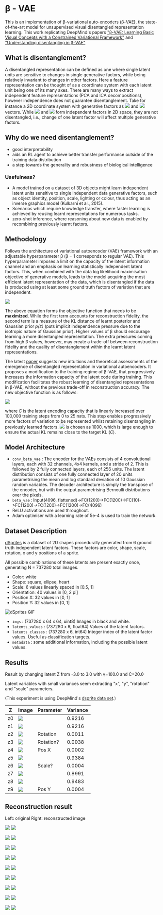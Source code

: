# β - VAE

This is an implementation of β-variational auto-encoders (β-VAE), the state-of-the-art model for unsupervised visual disentangled representation learning. This work replicating DeepMind's papers ["β-VAE: Learning Basic Visual Concepts with a Constrained Variational Framework"](https://openreview.net/forum?id=Sy2fzU9gl) and ["Understanding disentangling in β-VAE"](https://arxiv.org/abs/1804.03599)

## What is disentanglement?

A disentangled representation can be defined as one where single latent units are sensitive to changes in single generative factors, while being relatively invariant to changes in other factors. Here a feature representation can be thought of as a coordinate system with each latent unit being one of its many axes. There are many ways to extract independent feature representations (PCA and ICA decompositions), however independence does not guarantee disentanglement. Take for instance a 2D coordinate system with generative factors as ![](https://latex.codecogs.com/gif.latex?\vec{i}) and ![](https://latex.codecogs.com/gif.latex?\vec{j}) vectors. While ![](https://latex.codecogs.com/gif.latex?3\vec{i}/_5&plus;4\vec{j}/_5) and ![](https://latex.codecogs.com/gif.latex?\vec{i}/_2&plus;\sqrt{3}\vec{j}/_2) form independent factors in 2D space, they are not disentangled, i.e., change of one latent factor will affect multiple generative factors.

## Why do we need disentanglement?

- good interpretability
- aids an RL agent to achieve better transfer performance outside of the training data distribution
- a step towards the generality and robustness of biological intelligence

### Usefulness?

- A model trained on a dataset of 3D objects might learn independent latent units sensitive to single independent data generative factors, such as object identity, position, scale, lighting or colour, thus acting as an inverse graphics model (Kulkarni et al., 2015).
- Scenarios which require knowledge transfer, where faster learning is achieved by reusing learnt representations for numerous tasks.
- zero-shot inference, where reasoning about new data is enabled by recombining previously learnt factors.


## Methodology

Follows the architecture of variational autoencoder (VAE) framework with an adjustable hyperparameter β (β = 1 corresponds to regular VAE). This hyperparameter imposes a limit on the capacity of the latent information channel and an emphasis on learning statistically independent latent factors. This, when combined with the data log likelihood maximisation objective of generative models, leads to the model acquiring the most efficient latent representation of the data, which is disentangled if the data is produced using at least some ground truth factors of variation that are independent.

![](https://github.com/Akella17/Disentangled_Representation_Learning/raw/master/dsprites/old_beta_loss.png)

The above equation forms the objective function that needs to be **maximized**. While the first term accounts for reconstruction fidelity, the second term is a measure of the KL distance of learnt posterior and Gaussian prior *p(z)* (puts implicit independence pressure due to the isotropic nature of Gaussian prior). Higher values of β should encourage learning a more disentangled representation. The extra pressures coming from high β values, however, may create a trade-off between reconstruction fidelity and the quality of disentanglement within the learnt latent representations.

The latest [paper](https://arxiv.org/abs/1804.03599) suggests new intuitions and theoretical assessments of the emergence of disentangled representation in variational autoencoders. It proposes a modification to the training regime of β-VAE, that progressively increases the information capacity of the latent code during training. This modification facilitates the robust learning of disentangled representations in β-VAE, without the previous trade-off in reconstruction accuracy. The new objective function is as follows:

![](https://github.com/Akella17/Disentangled_Representation_Learning/raw/master/dsprites/disentangled_loss.png)

where *C* is the latent encoding capacity that is linearly increased over 100,000 training steps from 0 to 25 nats. This step enables progressively more factors of variation to be represented whilst retaining disentangling in previously learned factors. ![](https://latex.codecogs.com/gif.latex?\gamma) is chosen as 1000, which is large enough to ensure the actual KL remains close to the target KL (*C*).

## Model Architecture

- `conv_beta_vae` : The encoder for the VAEs consists of 4 convolutional layers, each with 32 channels, 4x4 kernels, and a stride of 2. This is followed by 2 fully connected layers, each of 256 units. The latent distribution consists of one fully connected layer of 20 units parametrising the mean and log standard deviation of 10 Gaussian random variables. The decoder architecture is simply the transpose of the encoder, but with the output parametrising Bernoulli distributions over the pixels.
- `beta_vae` : Input(4096, flattened)->FC(1200)->FC(1200)->FC(10)->FC(1200)->FC(1200)->FC(1200)->FC(4096)
- ReLU activations are used throughout.
- Adam optimiser with a learning rate of 5e-4 is used to train the network.

## Dataset Description

[dSprites](https://github.com/deepmind/dsprites-dataset) is a dataset of 2D shapes procedurally generated from 6 ground truth independent latent factors. These factors are color, shape, scale, rotation, x and y positions of a sprite.

All possible combinations of these latents are present exactly once, generating N = 737280 total images.

* Color: white
* Shape: square, ellipse, heart
* Scale: 6 values linearly spaced in [0.5, 1]
* Orientation: 40 values in [0, 2 pi]
* Position X: 32 values in [0, 1]
* Position Y: 32 values in [0, 1]

![dSprites GIF](https://github.com/Akella17/Disentangled_Representation_Learning/raw/master/dsprites/dsprites.gif)

- `imgs` : (737280 x 64 x 64, uint8) Images in black and white.
- `latents_values` : (737280 x 6, float64) Values of the latent factors.
- `latents_classes` : (737280 x 6, int64) Integer index of the latent factor values. Useful as classification targets.
- `metadata` : some additional information, including the possible latent values.

## Results

Result by changing latent Z from -3.0 to 3.0 with γ=100.0 and C=20.0

Latent variables with small variances seem extracting "x", "y", "rotation" and "scale" parameters.

(This experiment is using DeepMind's [dsprite data set](https://github.com/deepmind/dsprites-dataset).)


Z  | Image                             | Parameter | Variance
---| ----------------------------------|---------- |-------
z0 | ![](disentangle_anim/anim_z0.gif) |           | 0.9216
z1 | ![](disentangle_anim/anim_z1.gif) |           | 0.9216
z2 | ![](disentangle_anim/anim_z2.gif) | Rotation  | 0.0011
z3 | ![](disentangle_anim/anim_z3.gif) | Rotation? | 0.0038
z4 | ![](disentangle_anim/anim_z4.gif) | Pos X     | 0.0002
z5 | ![](disentangle_anim/anim_z5.gif) |           | 0.9384
z6 | ![](disentangle_anim/anim_z6.gif) | Scale?    | 0.0004
z7 | ![](disentangle_anim/anim_z7.gif) |           | 0.8991
z8 | ![](disentangle_anim/anim_z8.gif) |           | 0.9483
z9 | ![](disentangle_anim/anim_z9.gif) | Pos Y     | 0.0004


## Reconstruction result

Left: original Right: reconstructed image

![](reconstr_img/org_0.png)
![](reconstr_img/reconstr_0.png)

![](reconstr_img/org_1.png)
![](reconstr_img/reconstr_1.png)

![](reconstr_img/org_2.png)
![](reconstr_img/reconstr_2.png)

![](reconstr_img/org_3.png)
![](reconstr_img/reconstr_3.png)

![](reconstr_img/org_4.png)
![](reconstr_img/reconstr_4.png)

![](reconstr_img/org_5.png)
![](reconstr_img/reconstr_5.png)

![](reconstr_img/org_7.png)
![](reconstr_img/reconstr_7.png)

![](reconstr_img/org_8.png)
![](reconstr_img/reconstr_8.png)

![](reconstr_img/org_9.png)
![](reconstr_img/reconstr_9.png)
